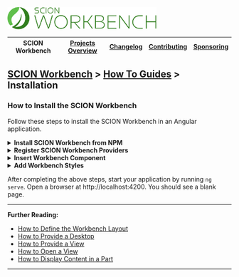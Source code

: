<a href="/README.md"><img src="/resources/branding/scion-workbench-banner.svg" height="50" alt="SCION Workbench"></a>

| SCION Workbench | [Projects Overview][menu-projects-overview] | [Changelog][menu-changelog] | [Contributing][menu-contributing] | [Sponsoring][menu-sponsoring] |  
|-----------------|---------------------------------------------|-----------------------------|-----------------------------------|-------------------------------|

## [SCION Workbench][menu-home] > [How To Guides][menu-how-to] > Installation

### How to Install the SCION Workbench

Follow these steps to install the SCION Workbench in an Angular application.

<details>
    <summary><strong>Install SCION Workbench from NPM</strong></summary>
    <br>

Run the following command to install the SCION Workbench and required dependencies.

```console
npm install @scion/workbench @scion/workbench-client @scion/toolkit @scion/components @scion/microfrontend-platform @angular/cdk --save
```

</details>

<details>
    <summary><strong>Register SCION Workbench Providers</strong></summary>
    <br>

Add `provideWorkbench()` to the list of providers in your `app.config.ts`.

```ts
import {ApplicationConfig} from '@angular/core';
import {provideRouter} from '@angular/router';
import {provideAnimations} from '@angular/platform-browser/animations';
import {provideWorkbench} from '@scion/workbench';

export const appConfig: ApplicationConfig = {
  providers: [
    provideWorkbench(),
    provideRouter([]), // required by the SCION Workbench
    provideAnimations(), // required by the SCION Workbench
  ],
};
```

If you are not using `app.config.ts`, register the SCION Workbench directly in `main.ts`.

```ts
import {bootstrapApplication} from '@angular/platform-browser';
import {provideRouter} from '@angular/router';
import {provideAnimations} from '@angular/platform-browser/animations';
import {provideWorkbench} from '@scion/workbench';

bootstrapApplication(AppComponent, {
  providers: [
    provideWorkbench(),
    provideRouter([]), // required by the SCION Workbench
    provideAnimations(), // required by the SCION Workbench
  ],
});
```

</details>

<details>
    <summary><strong>Insert Workbench Component</strong></summary>
    <br>

Open `app.component.html` and replace it with the following content:

```html 
<wb-workbench/>
```

Import the SCION Workbench component in `app.component.ts`. Added lines are marked with `[+]`.

```ts
    import {Component} from '@angular/core';
[+] import {WorkbenchComponent} from '@scion/workbench';

    @Component({
      selector: 'app-root',
      standalone: true,
      imports: [
[+]     WorkbenchComponent
      ],
      templateUrl: './app.component.html',
      styleUrl: './app.component.scss'
    })
    export class AppComponent {
      title = 'workbench-getting-started';
    }
```

The workbench itself does not position nor lay out the `<wb-workbench>` component. Depending on your requirements, you may want the workbench to fill the entire page viewport or only parts of it, for example, if you have a header, footer, or navigation panel.

For a quick start, position the workbench absolutely and align it with the page viewport. Open `app.component.scss` and replace it with the following content:
```scss
wb-workbench {
  position: absolute;
  inset: 0;
}
```
</details>

<details>
    <summary><strong>Add Workbench Styles</strong></summary>
    <br>

The workbench requires some styles to be imported into `styles.scss`, as follows:

```scss
@use '@scion/workbench';
``` 

Next, download the workbench icon font from <a href="https://github.com/SchweizerischeBundesbahnen/scion-workbench/raw/master/resources/scion-workbench-icons/fonts/fonts.zip">GitHub</a>. After downloading, unzip the font files and place the extracted files in the `/public/fonts` folder.

> **Note**: Deploying the application in a subdirectory requires the additional steps described [here][link-how-to-configure-icons-if-deploying-app-in-subdirectory].

</details>

After completing the above steps, start your application by running `ng serve`. Open a browser at http://localhost:4200. You should see a blank page.

***
**Further Reading:**
- [How to Define the Workbench Layout](how-to-define-layout.md)
- [How to Provide a Desktop](how-to-provide-desktop.md)
- [How to Provide a View](how-to-provide-view.md)
- [How to Open a View](how-to-open-view.md)
- [How to Display Content in a Part](how-to-navigate-part.md)
***

[link-how-to-configure-icons-if-deploying-app-in-subdirectory]: /docs/site/howto/how-to-icons.md#configuration-of-the-workbench-icon-font

[menu-how-to]: /docs/site/howto/how-to.md

[menu-home]: /README.md
[menu-projects-overview]: /docs/site/projects-overview.md
[menu-changelog]: /docs/site/changelog.md
[menu-contributing]: /CONTRIBUTING.md
[menu-sponsoring]: /docs/site/sponsoring.md
